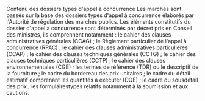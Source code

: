 Contenu des dossiers types d'appel à concurrence
Les marchés sont passés sur la base des dossiers types d'appel à
concurrence élaborés par l'Autorité de régulation des marchés publics.
Les éléments constitutifs du dossier d'appel à concurrence sont
déterminés par décret pris en Conseil des ministres, ils comprennent
notamment :
le cahier des clauses administratives générales (CCAG) ;
le Règlement particulier de l'appel à concurrence (RPAC) ;
le cahier des clauses administratives particulières (CCAP) ;
le cahier des clauses techniques générales (CCTG) ;
le cahier des clauses techniques particulières (CCTP) ;
le cahier des clauses environnementales (CGE) ;
les termes de référence (TDR) ou le descriptif de la fourniture ;
le cadre du bordereau des prix unitaires ;
le cadre du détail estimatif comprenant les quantités à exécuter (DQE)
;
le cadre du sousdétail des prix ;
les formulairestypes relatifs notamment à la soumission et aux
cautions.